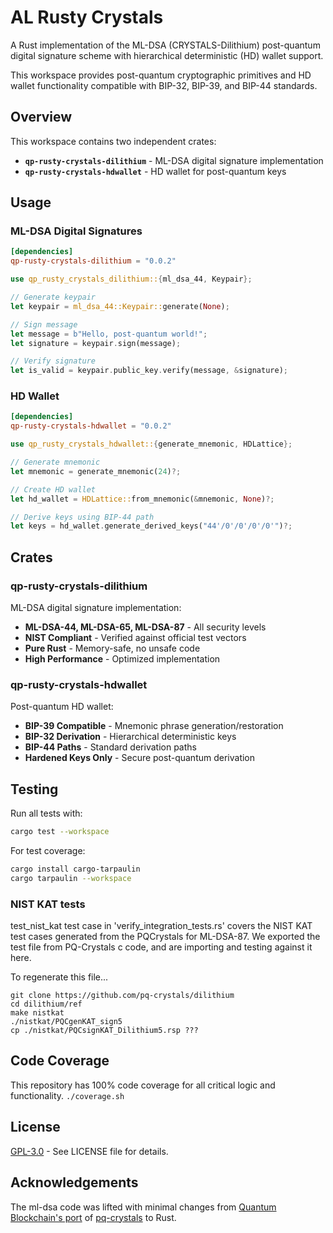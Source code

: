 # AL Rusty Crystals

A Rust implementation of the ML-DSA (CRYSTALS-Dilithium) post-quantum digital signature scheme with hierarchical deterministic (HD) wallet support.

This workspace provides post-quantum cryptographic primitives and HD wallet functionality compatible with BIP-32, BIP-39, and BIP-44 standards.

## Overview

This workspace contains two independent crates:

- **`qp-rusty-crystals-dilithium`** - ML-DSA digital signature implementation
- **`qp-rusty-crystals-hdwallet`** - HD wallet for post-quantum keys

## Usage

### ML-DSA Digital Signatures

```toml
[dependencies]
qp-rusty-crystals-dilithium = "0.0.2"
```

```rust
use qp_rusty_crystals_dilithium::{ml_dsa_44, Keypair};

// Generate keypair
let keypair = ml_dsa_44::Keypair::generate(None);

// Sign message
let message = b"Hello, post-quantum world!";
let signature = keypair.sign(message);

// Verify signature
let is_valid = keypair.public_key.verify(message, &signature);
```

### HD Wallet

```toml
[dependencies]
qp-rusty-crystals-hdwallet = "0.0.2"
```

```rust
use qp_rusty_crystals_hdwallet::{generate_mnemonic, HDLattice};

// Generate mnemonic
let mnemonic = generate_mnemonic(24)?;

// Create HD wallet
let hd_wallet = HDLattice::from_mnemonic(&mnemonic, None)?;

// Derive keys using BIP-44 path
let keys = hd_wallet.generate_derived_keys("44'/0'/0'/0'/0'")?;
```

## Crates

### qp-rusty-crystals-dilithium
ML-DSA digital signature implementation:
- **ML-DSA-44, ML-DSA-65, ML-DSA-87** - All security levels
- **NIST Compliant** - Verified against official test vectors  
- **Pure Rust** - Memory-safe, no unsafe code
- **High Performance** - Optimized implementation

### qp-rusty-crystals-hdwallet
Post-quantum HD wallet:
- **BIP-39 Compatible** - Mnemonic phrase generation/restoration
- **BIP-32 Derivation** - Hierarchical deterministic keys
- **BIP-44 Paths** - Standard derivation paths
- **Hardened Keys Only** - Secure post-quantum derivation


## Testing

Run all tests with:

```bash
cargo test --workspace
```

For test coverage:

```bash
cargo install cargo-tarpaulin
cargo tarpaulin --workspace
```

### NIST KAT tests

test_nist_kat test case in 'verify_integration_tests.rs' covers the NIST KAT test cases generated from the PQCrystals 
for ML-DSA-87. We exported the test file from PQ-Crystals c code, and are importing and testing against it here. 

To regenerate this file...
```
git clone https://github.com/pq-crystals/dilithium
cd dilithium/ref
make nistkat
./nistkat/PQCgenKAT_sign5 
cp ./nistkat/PQCsignKAT_Dilithium5.rsp ???
```

## Code Coverage
This repository has 100% code coverage for all critical logic and functionality. 
```./coverage.sh```

## License

[GPL-3.0](LICENSE) - See LICENSE file for details.

## Acknowledgements

The ml-dsa code was lifted with minimal changes from [Quantum Blockchain's port](https://github.com/Quantum-Blockchains/dilithium)
of [pq-crystals](https://github.com/pq-crystals/dilithium) to Rust.
